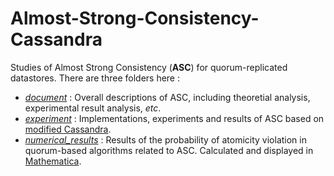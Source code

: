 # Almost-Strong-Consistency-Cassandra

Studies of Almost Strong Consistency (**ASC**) for quorum-replicated datastores. There are three folders here :

* [*document*](https://github.com/Lingzhi-Ouyang/Almost-Strong-Consistency-Cassandra/tree/master/document) : Overall descriptions of ASC, including theoretial analysis, experimental result analysis, *etc*. 
* [*experiment*](https://github.com/Lingzhi-Ouyang/Almost-Strong-Consistency-Cassandra/tree/master/experiment) : Implementations, experiments and results of ASC based on [modified Cassandra](https://github.com/Lingzhi-Ouyang/Almost-Strong-Consistency-Cassandra/tree/master/experiment/CASSANDRA/cassandra).
* [*numerical_results*](https://github.com/Lingzhi-Ouyang/Almost-Strong-Consistency-Cassandra/tree/master/numerical_results) : Results of the probability of atomicity violation in quorum-based algorithms related to ASC. Calculated and displayed in [Mathematica](https://www.wolfram.com).

